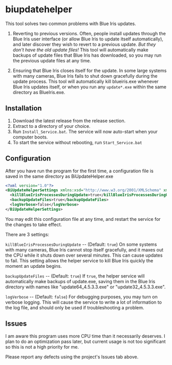 # biupdatehelper

This tool solves two common problems with Blue Iris updates.

1) Reverting to previous versions.  Often, people install updates through the Blue Iris user interface (or allow Blue Iris to update itself automatically), and later discover they wish to revert to a previous update.  *But they don't have the old update files!*  This tool will automatically make backups of update files that Blue Iris has downloaded, so you may run the previous update files at any time.

2) Ensuring that Blue Iris closes itself for the update.  In some large systems with many cameras, Blue Iris fails to shut down gracefully during the update process.  This tool will automatically kill blueiris.exe whenever Blue Iris updates itself, or when you run any `update*.exe` within the same directory as BlueIris.exe.

## Installation

1) Download the latest release from the release section.
2) Extract to a directory of your choice.
3) Run `Install_Service.bat`.  The service will now auto-start when your computer boots.
4) To start the service without rebooting, run `Start_Service.bat`

## Configuration

After you have run the program for the first time, a configuration file is saved in the same directory as BiUpdateHelper.exe

``` xml
<?xml version="1.0"?>
<BiUpdateHelperSettings xmlns:xsd="http://www.w3.org/2001/XMLSchema" xmlns:xsi="http://www.w3.org/2001/XMLSchema-instance">
  <killBlueIrisProcessesDuringUpdate>true</killBlueIrisProcessesDuringUpdate>
  <backupUpdateFiles>true</backupUpdateFiles>
  <logVerbose>false</logVerbose>
</BiUpdateHelperSettings>
```

You may edit this configuration file at any time, and restart the service for the changes to take effect.

There are 3 settings:

`killBlueIrisProcessesDuringUpdate` -- (Default: `true`) On some systems with many cameras, Blue Iris cannot stop itself gracefully, and it maxes out the CPU while it shuts down over several minutes.  This can cause updates to fail.  This setting allows the helper service to kill Blue Iris quickly the moment an update begins.

`backupUpdateFiles` -- (Default: `true`) If `true`, the helper service will automatically make backups of update.exe, saving them in the Blue Iris directory with names like "update64_4.5.3.3.exe" or "update32_4.5.3.3.exe".

`logVerbose` -- (Default: `false`) For debugging purposes, you may turn on verbose logging.  This will cause the service to write a lot of information to the log file, and should only be used if troubleshooting a problem.

## Issues

I am aware this program uses more CPU time than it necessarily deserves.  I plan to do an optimization pass later, but current usage is not too significant so this is not a high priority for me.

Please report any defects using the project's Issues tab above.
